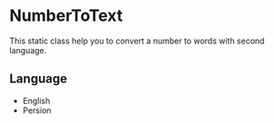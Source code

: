 # NumberToText
This static class help you to convert a number to words with second language.
## Language
- English
- Persion
